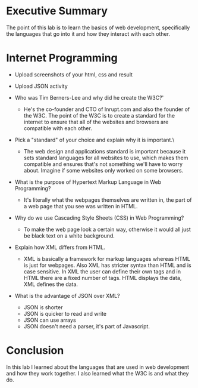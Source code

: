 # Executive Summary
The point of this lab is to learn the basics of web development, specifically the languages that go into it and how they interact with each other.
# Internet Programming
* Upload screenshots of your html, css and result
* Upload JSON activity

* Who was Tim Berners-Lee and why did he create the W3C?'
  * He's the co-founder and CTO of Inrupt.com and also the founder of the W3C. The point of the W3C is to create a standard for the internet to ensure that all of the websites and browsers are compatible with each other.

* Pick a "standard" of your choice and explain why it is important.\
  * The web design and applications standard is important because it sets standard languages for all websites to use, which makes them compatible and ensures that's not something we'll have to worry about. Imagine if some websites only worked on some browsers.

* What is the purpose of Hypertext Markup Language in Web Programming?
  * It's literally what the webpages themselves are written in, the part of a web page that you see was written in HTML. 
  
* Why do we use Cascading Style Sheets (CSS) in Web Programming?
   * To make the web page look a certain way, otherwise it would all just be black text on a white background.

* Explain how XML differs from HTML. 
   * XML is basically a framework for markup languages whereas HTML is just for webpages. Also XML has stricter syntax than HTML and is case sensitive. In XML the user can define their own tags and in HTML there are a fixed number of tags. HTML displays the data, XML defines the data.

* What is the advantage of JSON over XML?
    * JSON is shorter
    * JSON is quicker to read and write
    * JSON can use arrays
    * JSON doesn't need a parser, it's part of Javascript. 
# Conclusion
In this lab I learned about the languages that are used in web development and how they work together. I also learned what the W3C is and what they do.
